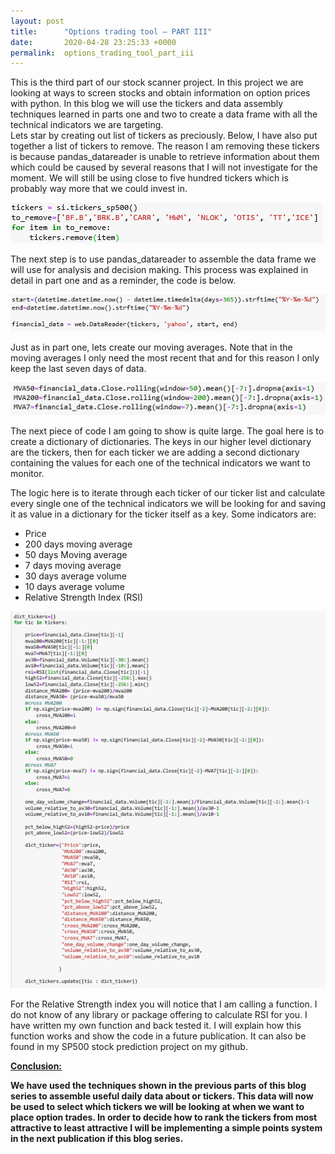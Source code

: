 ```yaml
---
layout: post
title:      "Options trading tool – PART III"
date:       2020-04-28 23:25:33 +0000
permalink:  options_trading_tool_part_iii
---
```



This is the third part of our stock scanner project. In this project we are looking at ways to screen stocks and obtain information on option prices with python. In this blog we will use the tickers and data assembly techniques learned in parts one and two to create a data frame with all the technical indicators we are targeting. <br>
Lets star by creating out list of tickers as preciously. Below, I have also put together a list of tickers to remove. The reason I am removing these tickers is because pandas_datareader is unable to retrieve information about them which could be caused by several reasons that I will not investigate for the moment. We will still be using close to five hundred tickers which is probably way more that we could invest in.

![](img/157.png)

The next step is to use pandas_datareader to assemble the data frame we will use for analysis and decision making. This process was explained in detail in part one and as a reminder, the code is below.

![](img/158.png)

Just as in part one, lets create our moving averages. Note that in the moving averages I only need the most recent that and for this reason I only keep the last seven days of data.

![](img/159.png)

The next piece of code I am going to show is quite large. The goal here is to create a dictionary of dictionaries. The keys in our higher level dictionary are the tickers, then for each ticker we are adding a second dictionary containing the values for each one of the technical indicators we want to monitor. <br>

The logic here is to iterate through each ticker of our ticker list and calculate every single one of the technical indicators we will be looking for and saving it as value in a dictionary for the ticker itself as a key. Some indicators are:<br>
* Price
* 200 days moving average
* 50 days Moving average
* 7 days moving average
* 30 days average volume
* 10 days average volume
* Relative Strength Index (RSI)

![](img/160.png)

For the Relative Strength index you will notice that I am calling a function. I do not know of any library or package offering to calculate RSI for you. I have written my own function and back tested it. I will explain how this function works and show the code in a future publication. It can also be found in my SP500 stock prediction project on my github. 

<u><b>Conclusion:</u>

We have used the techniques shown in the previous parts of this blog series to assemble useful daily data about or tickers. This data will now be used to select which tickers we will be looking at when we want to place option trades. In order to decide how to rank the tickers from most attractive to least attractive I will be implementing a simple points system in the next publication if this blog series. 

